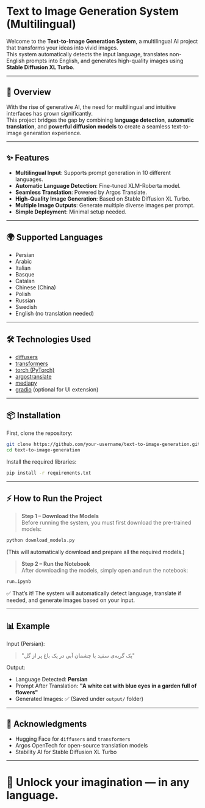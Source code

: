# Text to Image Generation System (Multilingual)

Welcome to the **Text-to-Image Generation System**, a multilingual AI project that transforms your ideas into vivid images.  
This system automatically detects the input language, translates non-English prompts into English, and generates high-quality images using **Stable Diffusion XL Turbo**.

---

## 🚀 Overview

With the rise of generative AI, the need for multilingual and intuitive interfaces has grown significantly.  
This project bridges the gap by combining **language detection**, **automatic translation**, and **powerful diffusion models** to create a seamless text-to-image generation experience.

---

## ✨ Features

- **Multilingual Input**: Supports prompt generation in 10 different languages.
- **Automatic Language Detection**: Fine-tuned XLM-Roberta model.
- **Seamless Translation**: Powered by Argos Translate.
- **High-Quality Image Generation**: Based on Stable Diffusion XL Turbo.
- **Multiple Image Outputs**: Generate multiple diverse images per prompt.
- **Simple Deployment**: Minimal setup needed.

---

## 🌍 Supported Languages

- Persian
- Arabic
- Italian
- Basque
- Catalan
- Chinese (China)
- Polish
- Russian
- Swedish
- English (no translation needed)

---

## 🛠 Technologies Used

- [diffusers](https://huggingface.co/docs/diffusers/index)
- [transformers](https://huggingface.co/docs/transformers/index)
- [torch (PyTorch)](https://pytorch.org/)
- [argostranslate](https://argosopentech.com/)
- [mediapy](https://pypi.org/project/mediapy/)
- [gradio](https://gradio.app/) (optional for UI extension)

---

## 📦 Installation

First, clone the repository:

```bash
git clone https://github.com/your-username/text-to-image-generation.git
cd text-to-image-generation
```

Install the required libraries:

```bash
pip install -r requirements.txt
```

---

## ⚡ How to Run the Project

> **Step 1 – Download the Models**  
> Before running the system, you must first download the pre-trained models:

```bash
python download_models.py
```
(This will automatically download and prepare all the required models.)

> **Step 2 – Run the Notebook**  
> After downloading the models, simply open and run the notebook:

```bash
run.ipynb
```

✅ That’s it! The system will automatically detect language, translate if needed, and generate images based on your input.

---

## 📊 Example

Input (Persian):

> "یک گربه‌ی سفید با چشمان آبی در یک باغ پر از گل"

Output:

- Language Detected: **Persian**
- Prompt After Translation: **"A white cat with blue eyes in a garden full of flowers"**
- Generated Images: ✅ (Saved under `output/` folder)

---

## 🙌 Acknowledgments

- Hugging Face for `diffusers` and `transformers`
- Argos OpenTech for open-source translation models
- Stability AI for Stable Diffusion XL Turbo

---

# 🎨 Unlock your imagination — in any language.
